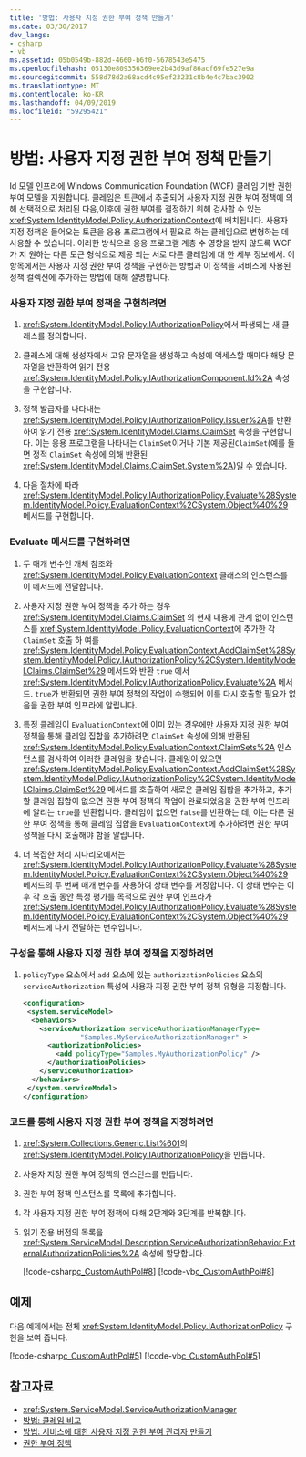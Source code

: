 ```yaml
---
title: '방법: 사용자 지정 권한 부여 정책 만들기'
ms.date: 03/30/2017
dev_langs:
- csharp
- vb
ms.assetid: 05b0549b-882d-4660-b6f0-5678543e5475
ms.openlocfilehash: 05130e809356369ee2b43d9af86acf69fe527e9a
ms.sourcegitcommit: 558d78d2a68acd4c95ef23231c8b4e4c7bac3902
ms.translationtype: MT
ms.contentlocale: ko-KR
ms.lasthandoff: 04/09/2019
ms.locfileid: "59295421"
---
```

# <a name="how-to-create-a-custom-authorization-policy"></a>방법: 사용자 지정 권한 부여 정책 만들기
Id 모델 인프라에 Windows Communication Foundation (WCF) 클레임 기반 권한 부여 모델을 지원합니다. 클레임은 토큰에서 추출되어 사용자 지정 권한 부여 정책에 의해 선택적으로 처리된 다음,이후에 권한 부여를 결정하기 위해 검사할 수 있는 <xref:System.IdentityModel.Policy.AuthorizationContext>에 배치됩니다. 사용자 지정 정책은 들어오는 토큰을 응용 프로그램에서 필요로 하는 클레임으로 변형하는 데 사용할 수 있습니다. 이러한 방식으로 응용 프로그램 계층 수 영향을 받지 않도록 WCF가 지 원하는 다른 토큰 형식으로 제공 되는 서로 다른 클레임에 대 한 세부 정보에서. 이 항목에서는 사용자 지정 권한 부여 정책을 구현하는 방법과 이 정책을 서비스에 사용된 정책 컬렉션에 추가하는 방법에 대해 설명합니다.  
  
### <a name="to-implement-a-custom-authorization-policy"></a>사용자 지정 권한 부여 정책을 구현하려면  
  
1. <xref:System.IdentityModel.Policy.IAuthorizationPolicy>에서 파생되는 새 클래스를 정의합니다.  
  
2. 클래스에 대해 생성자에서 고유 문자열을 생성하고 속성에 액세스할 때마다 해당 문자열을 반환하여 읽기 전용 <xref:System.IdentityModel.Policy.IAuthorizationComponent.Id%2A> 속성을 구현합니다.  
  
3. 정책 발급자를 나타내는<xref:System.IdentityModel.Policy.IAuthorizationPolicy.Issuer%2A>를 반환하여 읽기 전용 <xref:System.IdentityModel.Claims.ClaimSet> 속성을 구현합니다. 이는 응용 프로그램을 나타내는 `ClaimSet`이거나 기본 제공된`ClaimSet`(예를 들면 정적 `ClaimSet` 속성에 의해 반환된 <xref:System.IdentityModel.Claims.ClaimSet.System%2A>)일 수 있습니다.  
  
4. 다음 절차에 따라 <xref:System.IdentityModel.Policy.IAuthorizationPolicy.Evaluate%28System.IdentityModel.Policy.EvaluationContext%2CSystem.Object%40%29> 메서드를 구현합니다.  
  
### <a name="to-implement-the-evaluate-method"></a>Evaluate 메서드를 구현하려면  
  
1. 두 매개 변수인 개체 참조와 <xref:System.IdentityModel.Policy.EvaluationContext> 클래스의 인스턴스를 이 메서드에 전달합니다.  
  
2. 사용자 지정 권한 부여 정책을 추가 하는 경우 <xref:System.IdentityModel.Claims.ClaimSet> 의 현재 내용에 관계 없이 인스턴스를 <xref:System.IdentityModel.Policy.EvaluationContext>에 추가한 각 `ClaimSet` 호출 하 여를 <xref:System.IdentityModel.Policy.EvaluationContext.AddClaimSet%28System.IdentityModel.Policy.IAuthorizationPolicy%2CSystem.IdentityModel.Claims.ClaimSet%29> 메서드와 반환 `true` 에서 <xref:System.IdentityModel.Policy.IAuthorizationPolicy.Evaluate%2A> 메서드. `true`가 반환되면 권한 부여 정책의 작업이 수행되어 이를 다시 호출할 필요가 없음을 권한 부여 인프라에 알립니다.  
  
3. 특정 클레임이 `EvaluationContext`에 이미 있는 경우에만 사용자 지정 권한 부여 정책을 통해 클레임 집합을 추가하려면 `ClaimSet` 속성에 의해 반환된 <xref:System.IdentityModel.Policy.EvaluationContext.ClaimSets%2A> 인스턴스를 검사하여 이러한 클레임을 찾습니다. 클레임이 있으면 <xref:System.IdentityModel.Policy.EvaluationContext.AddClaimSet%28System.IdentityModel.Policy.IAuthorizationPolicy%2CSystem.IdentityModel.Claims.ClaimSet%29> 메서드를 호출하여 새로운 클레임 집합을 추가하고, 추가할 클레임 집합이 없으면 권한 부여 정책의 작업이 완료되었음을 권한 부여 인프라에 알리는 `true`를 반환합니다. 클레임이 없으면 `false`를 반환하는 데, 이는 다른 권한 부여 정책을 통해 클레임 집합을 `EvaluationContext`에 추가하려면 권한 부여 정책을 다시 호출해야 함을 알립니다.  
  
4. 더 복잡한 처리 시나리오에서는 <xref:System.IdentityModel.Policy.IAuthorizationPolicy.Evaluate%28System.IdentityModel.Policy.EvaluationContext%2CSystem.Object%40%29> 메서드의 두 번째 매개 변수를 사용하여 상태 변수를 저장합니다. 이 상태 변수는 이후 각 호출 동안 특정 평가를 목적으로 권한 부여 인프라가 <xref:System.IdentityModel.Policy.IAuthorizationPolicy.Evaluate%28System.IdentityModel.Policy.EvaluationContext%2CSystem.Object%40%29> 메서드에 다시 전달하는 변수입니다.  
  
### <a name="to-specify-a-custom-authorization-policy-through-configuration"></a>구성을 통해 사용자 지정 권한 부여 정책을 지정하려면  
  
1. `policyType` 요소에서 `add` 요소에 있는 `authorizationPolicies` 요소의 `serviceAuthorization` 특성에 사용자 지정 권한 부여 정책 유형을 지정합니다.  
  
    ```xml  
    <configuration>  
     <system.serviceModel>  
      <behaviors>  
        <serviceAuthorization serviceAuthorizationManagerType=  
                  "Samples.MyServiceAuthorizationManager" >  
          <authorizationPolicies>  
            <add policyType="Samples.MyAuthorizationPolicy" />  
          </authorizationPolicies>  
        </serviceAuthorization>  
      </behaviors>  
     </system.serviceModel>  
    </configuration>  
    ```  
  
### <a name="to-specify-a-custom-authorization-policy-through-code"></a>코드를 통해 사용자 지정 권한 부여 정책을 지정하려면  
  
1. <xref:System.Collections.Generic.List%601>의 <xref:System.IdentityModel.Policy.IAuthorizationPolicy>을 만듭니다.  
  
2. 사용자 지정 권한 부여 정책의 인스턴스를 만듭니다.  
  
3. 권한 부여 정책 인스턴스를 목록에 추가합니다.  
  
4. 각 사용자 지정 권한 부여 정책에 대해 2단계와 3단계를 반복합니다.  
  
5. 읽기 전용 버전의 목록을 <xref:System.ServiceModel.Description.ServiceAuthorizationBehavior.ExternalAuthorizationPolicies%2A> 속성에 할당합니다.  
  
     [!code-csharp[c_CustomAuthPol#8](../../../../samples/snippets/csharp/VS_Snippets_CFX/c_customauthpol/cs/c_customauthpol.cs#8)]
     [!code-vb[c_CustomAuthPol#8](../../../../samples/snippets/visualbasic/VS_Snippets_CFX/c_customauthpol/vb/source.vb#8)]  
  
## <a name="example"></a>예제  
 다음 예제에서는 전체 <xref:System.IdentityModel.Policy.IAuthorizationPolicy> 구현을 보여 줍니다.  
  
 [!code-csharp[c_CustomAuthPol#5](../../../../samples/snippets/csharp/VS_Snippets_CFX/c_customauthpol/cs/c_customauthpol.cs#5)]
 [!code-vb[c_CustomAuthPol#5](../../../../samples/snippets/visualbasic/VS_Snippets_CFX/c_customauthpol/vb/source.vb#5)]  
  
## <a name="see-also"></a>참고자료

- <xref:System.ServiceModel.ServiceAuthorizationManager>
- [방법: 클레임 비교](../../../../docs/framework/wcf/extending/how-to-compare-claims.md)
- [방법: 서비스에 대한 사용자 지정 권한 부여 관리자 만들기](../../../../docs/framework/wcf/extending/how-to-create-a-custom-authorization-manager-for-a-service.md)
- [권한 부여 정책](../../../../docs/framework/wcf/samples/authorization-policy.md)
